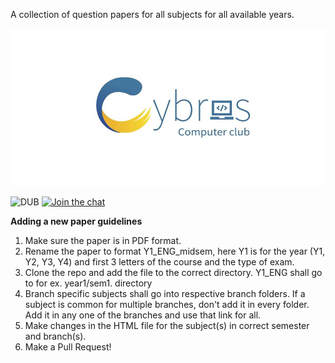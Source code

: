 
A collection of question papers for all subjects for all available years.

![Cybros](https://github.com/phunsukwangdu/image/blob/master/cybros.jpg)

![DUB](https://img.shields.io/dub/l/vibe-d.svg?style=flat) [![Join the chat](https://img.shields.io/badge/gitter-join%20chat%20%E2%86%92-brightgreen.svg)](https://gitter.im/LNMIIT-Computer-Club/Lobby)


**Adding a new paper guidelines**

 1. Make sure the paper is in PDF format. 
 2. Rename the paper to format Y1_ENG_midsem, here Y1 is for the year (Y1, Y2, Y3, Y4) and first 3 letters of the course and the type of exam.
 3. Clone the repo and add the file to the correct directory. 
    Y1_ENG shall go to for ex. year1/sem1. directory
 4. Branch specific subjects shall go into respective branch folders. If a subject is common for multiple branches, don't add    it in every folder. Add it in any one of the branches and use that link for all.
 5. Make changes in the HTML file for the subject(s) in correct semester and branch(s). 
 6. Make a Pull Request!



